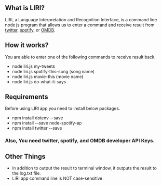 ## What is LIRI?
LIRI, a Language Interpretation and Recognition Interface, is a command line node js program that allows us to enter a command and receive result from [twitter](https://twitter.com/), [spotify](https://www.spotify.com/us/), or [OMDB](http://www.imdb.com/).

## How it works?
You are able to enter one of the following commands to receive result back.
 * node liri.js my-tweets
 * node liri.js spotify-this-song (song name)
 * node liri.js movie-this (movie name)
 * node liri.js do-what-it-says

## Requirements

Before using LIRI app you need to install  below packages.

* npm install dotenv --save
* npm install --save node-spotify-ap
* npm install twitter --save
### Also, You need twitter, spotify, and  OMDB developer API Keys.

## Other Things

* In addition to output the result to terminal window, it outputs the result to the log.txt file.
* LIRI app command line is NOT case-sensitive.



